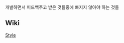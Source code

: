 개발하면서 피드백주고 받은 것들중에 빠지지 않아야 하는 것들

## Wiki
[Style](https://github.com/peterosea/theme-development-guid/wiki/Style)
